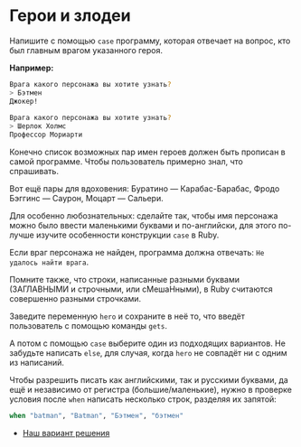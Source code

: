 # Герои и злодеи 

Напишите с помощью `case` программу, которая отвечает на вопрос, кто был главным врагом указанного героя. 

**Например:**

```sh
Врага какого персонажа вы хотите узнать?
> Бэтмен
Джокер!
  
Врага какого персонажа вы хотите узнать?
> Шерлок Холмс
Профессор Мориарти
```

Конечно список возможных пар имен героев должен быть прописан в самой программе. Чтобы пользователь примерно знал, что спрашивать.

Вот ещё пары для вдоховения: Буратино — Карабас-Барабас, Фродо Бэггинс — Саурон, Моцарт — Сальери. 

Для особенно любознательных: сделайте так, чтобы имя персонажа можно было ввести маленькими буквами и по-английски, для этого по-лучше изучите особенности конструкции `case` в Ruby. 

Если враг персонажа не найден, программа должна отвечать: `Не удалось найти врага`.

Помните также, что строки, написанные разными буквами (ЗАГЛАВНЫМИ и строчными, или сМешаНными), в Ruby считаются совершенно разными строчками.

<div class="rubyrush-task-hint">

Заведите переменную `hero` и сохраните в неё то, что введёт пользователь с помощью команды `gets`. 

А потом с помощью `case` выберите один из подходящих вариантов. Не забудьте написать `else`, для случая, когда `hero` не совпадёт ни с одним из написаний. 

Чтобы разрешить писать как английскими, так и русскими буквами, да ещё и независимо от регистра (большие/маленькие), нужно в проверке условия после `when` написать несколько строк, разделяя их запятой:

```ruby
when "batman", "Batman", "Бэтмен", "бэтмен"
```

</div>


<div class="rubyrush-task-answer">


<ul>
<li><a href="https://github.com/aristofun/rubyrush-path/blob/master/steps/viselitsa-v2-01/solution/heroes.rb" class="rubyrush-task-solution-link">Наш вариант решения</a></li></ul>


</div>
